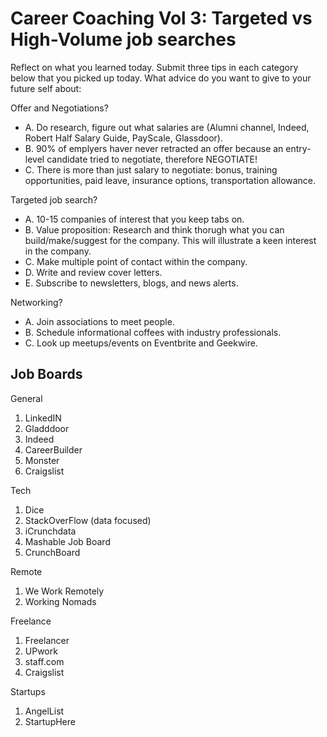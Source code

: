 # Career Coaching Vol 3: Targeted vs High-Volume job searches

Reflect on what you learned today. Submit three tips in each category below that you picked up today. What advice do you want to give to your future self about:

Offer and Negotiations?
- A. Do research, figure out what salaries are (Alumni channel, Indeed, Robert Half Salary Guide, PayScale, Glassdoor).
- B. 90% of emplyers haver never retracted an offer because an entry-level candidate tried to negotiate, therefore NEGOTIATE!
- C. There is more than just salary to negotiate: bonus, training opportunities, paid leave, insurance options, transportation allowance.

Targeted job search?
- A. 10-15 companies of interest that you keep tabs on.
- B. Value proposition: Research and think thorugh what you can build/make/suggest for the company. This will illustrate a keen interest in the company.
- C. Make multiple point of contact within the company.
- D. Write and review cover letters.
- E. Subscribe to newsletters, blogs, and news alerts.

Networking?
- A. Join associations to meet people.
- B. Schedule informational coffees with industry professionals.
- C. Look up meetups/events on Eventbrite and Geekwire.

## Job Boards

General

1. LinkedIN
2. Gladddoor
3. Indeed
4. CareerBuilder
5. Monster
6. Craigslist

Tech

1. Dice
2. StackOverFlow
(data focused)
3. iCrunchdata
4. Mashable Job Board
5. CrunchBoard

Remote

1. We Work Remotely
2. Working Nomads

Freelance

1. Freelancer
2. UPwork
3. staff.com
4. Craigslist

Startups

1. AngelList
2. StartupHere
